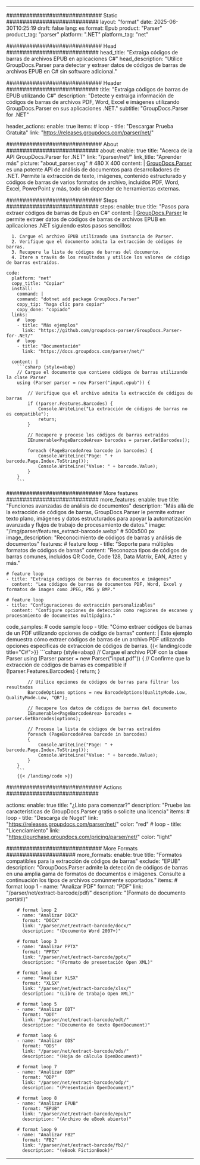 


---
############################# Static ############################
layout: "format"
date:  2025-06-30T10:25:19
draft: false
lang: es
format: Epub
product: "Parser"
product_tag: "parser"
platform: ".NET"
platform_tag: "net"

############################# Head ############################
head_title: "Extraiga códigos de barras de archivos EPUB en aplicaciones C#"
head_description: "Utilice GroupDocs.Parser para detectar y extraer datos de códigos de barras de archivos EPUB en C# sin software adicional."

############################# Header ############################
title: "Extraiga códigos de barras de EPUB utilizando C#" 
description: "Detecte y extraiga información de códigos de barras de archivos PDF, Word, Excel e imágenes utilizando GroupDocs.Parser en sus aplicaciones .NET."
subtitle: "GroupDocs.Parser for .NET" 

header_actions:
  enable: true
  items:
    #  loop
    - title: "Descargar Prueba Gratuita"
      link: "https://releases.groupdocs.com/parser/net/"
      
############################# About ############################
about:
    enable: true
    title: "Acerca de la API GroupDocs.Parser for .NET"
    link: "/parser/net/"
    link_title: "Aprender más"
    picture: "about_parser.svg" # 480 X 400
    content: |
       [GroupDocs.Parser](/parser/net/) es una potente API de análisis de documentos para desarrolladores de .NET. Permite la extracción de texto, imágenes, contenido estructurado y códigos de barras de varios formatos de archivo, incluidos PDF, Word, Excel, PowerPoint y más, todo sin depender de herramientas externas.

############################# Steps ############################
steps:
    enable: true
    title: "Pasos para extraer códigos de barras de Epub en C#"
    content: |
      [GroupDocs.Parser](/parser/net/) le permite extraer datos de códigos de barras de archivos EPUB en aplicaciones .NET siguiendo estos pasos sencillos:
      
      1. Cargue el archivo EPUB utilizando una instancia de Parser.
      2. Verifique que el documento admita la extracción de códigos de barras.
      3. Recupere la lista de códigos de barras del documento.
      4. Itere a través de los resultados y utilice los valores de código de barras extraídos.
   
    code:
      platform: "net"
      copy_title: "Copiar"
      install:
        command: |
        command: "dotnet add package GroupDocs.Parser"
        copy_tip: "haga clic para copiar"
        copy_done: "copiado"
      links:
        #  loop
        - title: "Más ejemplos"
          link: "https://github.com/groupdocs-parser/GroupDocs.Parser-for-.NET/"
        #  loop
        - title: "Documentación"
          link: "https://docs.groupdocs.com/parser/net/"
          
      content: |
        ```csharp {style=abap}
        // Cargue el documento que contiene códigos de barras utilizando la clase Parser
        using (Parser parser = new Parser("input.epub")) {

            // Verifique que el archivo admita la extracción de códigos de barras
            if (!parser.Features.Barcodes) {
                Console.WriteLine("La extracción de códigos de barras no es compatible");
                return;
            }

            // Recupere y procese los códigos de barras extraídos
            IEnumerable<PageBarcodeArea> barcodes = parser.GetBarcodes();

            foreach (PageBarcodeArea barcode in barcodes) {
                Console.WriteLine("Page: " + barcode.Page.Index.ToString());
                Console.WriteLine("Value: " + barcode.Value);
            }
        }
        ```  

############################# More features ############################
more_features:
  enable: true
  title: "Funciones avanzadas de análisis de documentos"
  description: "Más allá de la extracción de códigos de barras, GroupDocs.Parser le permite extraer texto plano, imágenes y datos estructurados para apoyar la automatización avanzada y flujos de trabajo de procesamiento de datos."
  image: "/img/parser/features_extract-barcode.webp" # 500x500 px
  image_description: "Reconocimiento de códigos de barras y análisis de documentos"
  features:
    # feature loop
    - title: "Soporte para múltiples formatos de códigos de barras"
      content: "Reconozca tipos de códigos de barras comunes, incluidos QR Code, Code 128, Data Matrix, EAN, Aztec y más."

    # feature loop
    - title: "Extraiga códigos de barras de documentos e imágenes"
      content: "Lea códigos de barras de documentos PDF, Word, Excel y formatos de imagen como JPEG, PNG y BMP."

    # feature loop
    - title: "Configuraciones de extracción personalizables"
      content: "Configure opciones de detección como regiones de escaneo y procesamiento de documentos multipágina."
      
  code_samples:
    # code sample loop
    - title: "Cómo extraer códigos de barras de un PDF utilizando opciones de código de barras"
      content: |
        Este ejemplo demuestra cómo extraer códigos de barras de un archivo PDF utilizando opciones específicas de extracción de códigos de barras.
        {{< landing/code title="C#">}}
        ```csharp {style=abap}
        //  Cargue el archivo PDF con la clase Parser
        using (Parser parser = new Parser("input.pdf"))
        {
            // Confirme que la extracción de códigos de barras es compatible
            if (!parser.Features.Barcodes)
            {
                return;
            }

            // Utilice opciones de códigos de barras para filtrar los resultados
            BarcodeOptions options = new BarcodeOptions(QualityMode.Low, QualityMode.Low, "QR");

            // Recupere los datos de códigos de barras del documento
            IEnumerable<PageBarcodeArea> barcodes = parser.GetBarcodes(options);

            // Procese la lista de códigos de barras extraídos
            foreach (PageBarcodeArea barcode in barcodes)
            {
                Console.WriteLine("Page: " + barcode.Page.Index.ToString());
                Console.WriteLine("Value: " + barcode.Value);
            }
        }
        ```
        {{< /landing/code >}}


############################# Actions ############################

actions:
  enable: true
  title: "¿Listo para comenzar?"
  description: "Pruebe las características de GroupDocs.Parser gratis o solicite una licencia"
  items:
    #  loop
    - title: "Descarga de Nuget"
      link: "https://releases.groupdocs.com/parser/net/"
      color: "red"
        #  loop
    - title: "Licenciamiento"
      link: "https://purchase.groupdocs.com/pricing/parser/net/"
      color: "light"


############################# More Formats #####################
more_formats:
    enable: true
    title: "Formatos compatibles para la extracción de códigos de barras"
    exclude: "EPUB"
    description: "GroupDocs.Parser admite la detección de códigos de barras en una amplia gama de formatos de documentos e imágenes. Consulte a continuación los tipos de archivos comúnmente soportados."
    items: 
        # format loop 1
        - name: "Analizar PDF"
          format: "PDF"
          link: "/parser/net/extract-barcode/pdf/"
          description: "(Formato de documento portátil)"
          
        # format loop 2
        - name: "Analizar DOCX"
          format: "DOCX"
          link: "/parser/net/extract-barcode/docx/"
          description: "(Documento Word 2007+)"
          
        # format loop 3
        - name: "Analizar PPTX"
          format: "PPTX"
          link: "/parser/net/extract-barcode/pptx/"
          description: "(Formato de presentación Open XML)"
          
        # format loop 4
        - name: "Analizar XLSX"
          format: "XLSX"
          link: "/parser/net/extract-barcode/xlsx/"
          description: "(Libro de trabajo Open XML)"
          
        # format loop 5
        - name: "Analizar ODT"
          format: "ODT"
          link: "/parser/net/extract-barcode/odt/"
          description: "(Documento de texto OpenDocument)"
          
        # format loop 6
        - name: "Analizar ODS"
          format: "ODS"
          link: "/parser/net/extract-barcode/ods/"
          description: "(Hoja de cálculo OpenDocument)"
          
        # format loop 7
        - name: "Analizar ODP"
          format: "ODP"
          link: "/parser/net/extract-barcode/odp/"
          description: "(Presentación OpenDocument)"
          
        # format loop 8
        - name: "Analizar EPUB"
          format: "EPUB"
          link: "/parser/net/extract-barcode/epub/"
          description: "(Archivo de eBook abierto)"
          
        # format loop 9
        - name: "Analizar FB2"
          format: "FB2"
          link: "/parser/net/extract-barcode/fb2/"
          description: "(eBook FictionBook)"
         
          

---